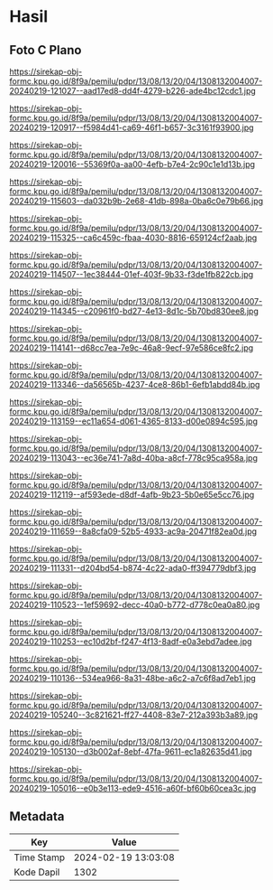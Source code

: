 # Hasil

## Foto C Plano

https://sirekap-obj-formc.kpu.go.id/8f9a/pemilu/pdpr/13/08/13/20/04/1308132004007-20240219-121027--aad17ed8-dd4f-4279-b226-ade4bc12cdc1.jpg

https://sirekap-obj-formc.kpu.go.id/8f9a/pemilu/pdpr/13/08/13/20/04/1308132004007-20240219-120917--f5984d41-ca69-46f1-b657-3c3161f93900.jpg

https://sirekap-obj-formc.kpu.go.id/8f9a/pemilu/pdpr/13/08/13/20/04/1308132004007-20240219-120016--55369f0a-aa00-4efb-b7e4-2c90c1e1d13b.jpg

https://sirekap-obj-formc.kpu.go.id/8f9a/pemilu/pdpr/13/08/13/20/04/1308132004007-20240219-115603--da032b9b-2e68-41db-898a-0ba6c0e79b66.jpg

https://sirekap-obj-formc.kpu.go.id/8f9a/pemilu/pdpr/13/08/13/20/04/1308132004007-20240219-115325--ca6c459c-fbaa-4030-8816-659124cf2aab.jpg

https://sirekap-obj-formc.kpu.go.id/8f9a/pemilu/pdpr/13/08/13/20/04/1308132004007-20240219-114507--1ec38444-01ef-403f-9b33-f3de1fb822cb.jpg

https://sirekap-obj-formc.kpu.go.id/8f9a/pemilu/pdpr/13/08/13/20/04/1308132004007-20240219-114345--c20961f0-bd27-4e13-8d1c-5b70bd830ee8.jpg

https://sirekap-obj-formc.kpu.go.id/8f9a/pemilu/pdpr/13/08/13/20/04/1308132004007-20240219-114141--d68cc7ea-7e9c-46a8-9ecf-97e586ce8fc2.jpg

https://sirekap-obj-formc.kpu.go.id/8f9a/pemilu/pdpr/13/08/13/20/04/1308132004007-20240219-113346--da56565b-4237-4ce8-86b1-6efb1abdd84b.jpg

https://sirekap-obj-formc.kpu.go.id/8f9a/pemilu/pdpr/13/08/13/20/04/1308132004007-20240219-113159--ec11a654-d061-4365-8133-d00e0894c595.jpg

https://sirekap-obj-formc.kpu.go.id/8f9a/pemilu/pdpr/13/08/13/20/04/1308132004007-20240219-113043--ec36e741-7a8d-40ba-a8cf-778c95ca958a.jpg

https://sirekap-obj-formc.kpu.go.id/8f9a/pemilu/pdpr/13/08/13/20/04/1308132004007-20240219-112119--af593ede-d8df-4afb-9b23-5b0e65e5cc76.jpg

https://sirekap-obj-formc.kpu.go.id/8f9a/pemilu/pdpr/13/08/13/20/04/1308132004007-20240219-111659--8a8cfa09-52b5-4933-ac9a-20471f82ea0d.jpg

https://sirekap-obj-formc.kpu.go.id/8f9a/pemilu/pdpr/13/08/13/20/04/1308132004007-20240219-111331--d204bd54-b874-4c22-ada0-ff394779dbf3.jpg

https://sirekap-obj-formc.kpu.go.id/8f9a/pemilu/pdpr/13/08/13/20/04/1308132004007-20240219-110523--1ef59692-decc-40a0-b772-d778c0ea0a80.jpg

https://sirekap-obj-formc.kpu.go.id/8f9a/pemilu/pdpr/13/08/13/20/04/1308132004007-20240219-110253--ec10d2bf-f247-4f13-8adf-e0a3ebd7adee.jpg

https://sirekap-obj-formc.kpu.go.id/8f9a/pemilu/pdpr/13/08/13/20/04/1308132004007-20240219-110136--534ea966-8a31-48be-a6c2-a7c6f8ad7eb1.jpg

https://sirekap-obj-formc.kpu.go.id/8f9a/pemilu/pdpr/13/08/13/20/04/1308132004007-20240219-105240--3c821621-ff27-4408-83e7-212a393b3a89.jpg

https://sirekap-obj-formc.kpu.go.id/8f9a/pemilu/pdpr/13/08/13/20/04/1308132004007-20240219-105130--d3b002af-8ebf-47fa-9611-ec1a82635d41.jpg

https://sirekap-obj-formc.kpu.go.id/8f9a/pemilu/pdpr/13/08/13/20/04/1308132004007-20240219-105016--e0b3e113-ede9-4516-a60f-bf60b60cea3c.jpg


## Metadata

| Key        | Value               |
| ---------- | ------------------- |
| Time Stamp | 2024-02-19 13:03:08 |
| Kode Dapil | 1302                |



